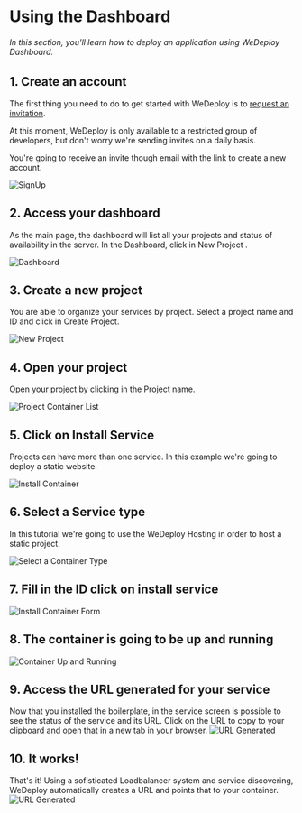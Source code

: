 # Using the Dashboard

###### In this section, you'll learn how to deploy an application using WeDeploy Dashboard.

<!-- <article id="1-create-an-account"> -->

## 1. Create an account


The first thing you need to do to get started with WeDeploy is to [request an invitation](http://wedeploy.com/).

At this moment, WeDeploy is only available to a restricted group of developers, but don't worry we're sending invites on a daily basis.

You're going to receive an invite though email with the link to create a new account.

![SignUp](https://cloud.githubusercontent.com/assets/301291/17795864/bfc70c4a-6570-11e6-94f8-2b9cf3c45998.jpg)

<!-- </article> -->

<!-- <article id="2-access-your-dashboard"> -->

## 2. Access your dashboard

As the main page, the dashboard will list all your projects and status of availability in the server. In the Dashboard, click in New Project .

![Dashboard](https://cloud.githubusercontent.com/assets/301291/18655293/798013ae-7e9c-11e6-8f7f-4d029d73d2bb.png)

<!-- </article> -->

<!-- <article id="3-create-a-new-project"> -->

## 3. Create a new project

You are able to organize your services by project. Select a project name and ID and click in Create Project.

![New Project](https://cloud.githubusercontent.com/assets/301291/18655366/1dabe674-7e9d-11e6-8474-6b6060bbbcec.png)

<!-- </article> -->

<!-- <article id="4-open-your-project"> -->

## 4. Open your project

Open your project by clicking in the Project name.

![Project Container List](https://cloud.githubusercontent.com/assets/301291/18655425/94669afc-7e9d-11e6-8d34-45bf3c34085b.png)

<!-- </article> -->

<!-- <article id="5-click-in-install-service"> -->

## 5. Click on Install Service

Projects can have more than one service. In this example we're going to deploy a static website.

![Install Container](https://cloud.githubusercontent.com/assets/301291/18655453/c83e2a66-7e9d-11e6-8440-673e3781335b.png)

<!-- </article> -->

<!-- <article id="6-select-a-service-type"> -->

## 6. Select a Service type
In this tutorial we're going to use the WeDeploy Hosting in order to host a static project.

![Select a Container Type](https://cloud.githubusercontent.com/assets/301291/18655473/f1201fac-7e9d-11e6-89d5-ce50b2b2abbe.png)

<!-- </article> -->

<!-- <article id="7-fill-in-the-name-and-id-and-click-in-install-service"> -->

## 7. Fill in the ID click on install service

![Install Container Form](https://cloud.githubusercontent.com/assets/301291/18655496/3334c168-7e9e-11e6-987e-2f76808cba99.png)

<!-- </article> -->

<!-- <article id="8-hosting-template-and-github-repository"> -->

## 8. The container is going to be up and running

![Container Up and Running](https://cloud.githubusercontent.com/assets/301291/18655518/750ee06e-7e9e-11e6-9912-053352921a01.png)

<!-- </article> -->

<!-- <article id="10-access-the-url-generated"> -->

## 9. Access the URL generated for your service
Now that you installed the boilerplate, in the service screen is possible to see the status of the service and its URL. Click on the URL to copy to your clipboard and open that in a new tab in your browser.
![URL Generated](https://cloud.githubusercontent.com/assets/301291/18655597/16f28f84-7e9f-11e6-8e81-e1d8ccd29fa2.png)

<!-- </article> -->

<!-- <article id="11-it-works"> -->

## 10. It works!
That's it! Using a sofisticated Loadbalancer system and service discovering, WeDeploy automatically creates a URL and points that to your container.
![URL Generated](https://cloud.githubusercontent.com/assets/301291/17796616/b2ca3fd4-6576-11e6-8e18-85423f206b94.jpg)

<!-- </article> -->
